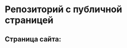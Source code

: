 # Репозиторий с публичной страницей

## Страница сайта:
<!-- Вставить ссылку на публичную страницу -->
